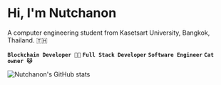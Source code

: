 # Hi, I'm Nutchanon

A computer engineering student from Kasetsart University, Bangkok, Thailand. 🇹🇭

**`Blockchain Developer 👍🏻`**
**`Full Stack Developer`**
**`Software Engineer`**
**`Cat owner 🐱`**

![Nutchanon's GitHub stats](https://github-readme-stats.vercel.app/api?username=nutchanonc&show_icons=true&theme=radical)

